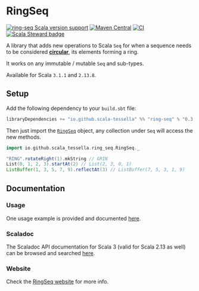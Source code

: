 # **RingSeq**
[![ring-seq Scala version support](https://index.scala-lang.org/scala-tessella/ring-seq/ring-seq/latest.svg?platform=jvm)](https://index.scala-lang.org/scala-tessella/ring-seq/ring-seq)
[![Maven Central](https://img.shields.io/maven-central/v/io.github.scala-tessella/ring-seq_3.svg?label=Maven%20Central)](https://search.maven.org/search?q=g:%22io.github.scala-tessella%22%20AND%20a:%22ring-seq_3%22)
[![CI](https://github.com/scala-tessella/ring-seq/actions/workflows/ci.yml/badge.svg)](https://github.com/scala-tessella/ring-seq/actions/workflows/ci.yml)
[![Scala Steward badge](https://img.shields.io/badge/Scala_Steward-helping-blue.svg?style=flat&logo=data:image/png;base64,iVBORw0KGgoAAAANSUhEUgAAAA4AAAAQCAMAAAARSr4IAAAAVFBMVEUAAACHjojlOy5NWlrKzcYRKjGFjIbp293YycuLa3pYY2LSqql4f3pCUFTgSjNodYRmcXUsPD/NTTbjRS+2jomhgnzNc223cGvZS0HaSD0XLjbaSjElhIr+AAAAAXRSTlMAQObYZgAAAHlJREFUCNdNyosOwyAIhWHAQS1Vt7a77/3fcxxdmv0xwmckutAR1nkm4ggbyEcg/wWmlGLDAA3oL50xi6fk5ffZ3E2E3QfZDCcCN2YtbEWZt+Drc6u6rlqv7Uk0LdKqqr5rk2UCRXOk0vmQKGfc94nOJyQjouF9H/wCc9gECEYfONoAAAAASUVORK5CYII=)](https://scala-steward.org)

A library that adds new operations to Scala `Seq`
for when a sequence needs to be considered [**circular**](https://scala-tessella.github.io/ring-seq/what-is.html),
its elements forming a ring.

It works on any immutable / mutable `Seq` and sub-types.

Available for Scala `3.1.1` and `2.13.8`.

## Setup

Add the following dependency to your `build.sbt` file:
```scala
libraryDependencies += "io.github.scala-tessella" %% "ring-seq" % "0.3.0"
```

Then just import the [`RingSeq`](/src/main/scala-3/io/github/scala_tessella/ring_seq/RingSeq.scala) object, any collection under `Seq`
will access the new methods.

```scala
import io.github.scala_tessella.ring_seq.RingSeq._

"RING".rotateRight(1).mkString // GRIN
List(0, 1, 2, 3).startAt(2) // List(2, 3, 0, 1)
ListBuffer(1, 3, 5, 7, 9).reflectAt(3) // ListBuffer(7, 5, 3, 1, 9)
```

## Documentation

### Usage

One usage example is provided and documented [here](https://scala-tessella.github.io/ring-seq/usage.html).

### Scaladoc

The Scaladoc API documentation for Scala 3 (valid for Scala 2.13 as well)
can be browsed and searched [here](https://scala-tessella.github.io/ring-seq/api/io/github/scala_tessella/ring_seq/RingSeq$.html).

### Website

Check the [RingSeq website](https://scala-tessella.github.io/ring-seq/) for more info.